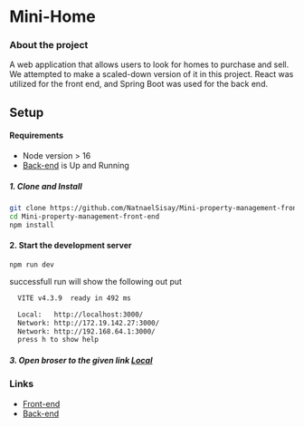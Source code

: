 # Mini-Home

### About the project

A web application that allows users to look for homes to purchase and sell. We attempted to make a scaled-down version of it in this project. React was utilized for the front end, and Spring Boot was used for the back end.

## Setup

#### Requirements

- Node version > 16
- [Back-end](https://github.com/tinsae-yb/Mini-property-management) is Up and Running

##### 1. Clone and Install

```bash
git clone https://github.com/NatnaelSisay/Mini-property-management-front-end
cd Mini-property-management-front-end
npm install
```

#### 2. Start the development server

```
npm run dev
```

successfull run will show the following out put

```bash
  VITE v4.3.9  ready in 492 ms

  Local:   http://localhost:3000/
  Network: http://172.19.142.27:3000/
  Network: http://192.168.64.1:3000/
  press h to show help
```

##### 3. Open broser to the given link [Local](http://localhost:3000/)

### Links

- [Front-end](https://github.com/NatnaelSisay/Mini-property-management-front-end)
- [Back-end](https://github.com/tinsae-yb/Mini-property-management)
